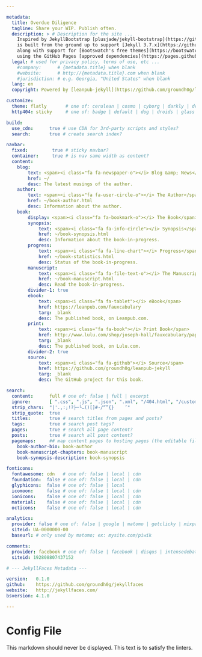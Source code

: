 ```yaml
---

metadata:
  title: Overdue Diligence
  tagline: Share your WIP. Publish often.
  description: > # Description for the site ...
    Inspired by JekyllBootstrap [plusjade/jekyll-bootstrap](https://github.com/plusjade/jekyll-bootstrap){:target="_blank"}, JekyllFaces [groundh0g/jekyllfaces](https://github.com/groundh0g/jekyllfaces){:target="_blank"}
    is built from the ground up to support [Jekyll 3.7.x](https://github.com/jekyll/jekyll/releases/tag/v3.7.3){:target="_blank"} and [Bootstrap 4.1.x](https://getbootstrap.com/docs/4.1/getting-started/introduction/){:target="_blank"},
    along with support for [Bootswatch's free themes](https://bootswatch.com/){:target="_blank"}, all while targeting the dependencies of [GitHub Pages](https://help.github.com/articles/what-is-github-pages/){:target="_blank"},
    using the GitHub Pages [approved dependencies](https://pages.github.com/versions/){:target="_blank"}.
  legal: # used for privacy policy, terms of use, etc ...
    #company:      # {metadata.title} when blank
    #website:      # http://{metadata.title}.com when blank
    #jurisdiction: # e.g. Georgia, "United States" when blank
  lang: en
  copyright: Powered by [leanpub-jekyll](https://github.com/groundh0g/leanpub-jekyll){:target="_blank"}. All content &copy; [Joseph Barrett Hall](http://joehall.net){:target="_blank"} ([@groundh0g](https://twitter.com/groundh0g){:target="_blank"}).

customize:
  theme: flatly       # one of: cerulean | cosmo | cyborg | darkly | default | flatly | journal | litera | lumen | lux | materia | minty | pulse | sandstone | simplex | sketchy | slate | solar | spacelab | superhero | united | yeti
  http404: sticky     # one of: badge | default | dog | droids | glass | link | milk | monster | potty | shrug | sticky | tweet | zork

build:
  use_cdn:      true # use CDN for 3rd-party scripts and styles?
  search:       true # create search index?

navbar:
  fixed:         true # sticky navbar?
  container:     true # is nav same width as content?
  content:
    blog: 
        text: <span><i class="fa fa-newspaper-o"></i> Blog &amp; News</span>
        href: ~/
        desc: The latest musings of the author.
    author:
        text: <span><i class="fa fa-user-circle-o"></i> The Author</span>
        href: ~/book-author.html
        desc: Information about the author.
    book:
        display: <span><i class="fa fa-bookmark-o"></i> The Book</span>
        synopsis:
            text: <span><i class="fa fa-info-circle"></i> Synopsis</span>
            href: ~/book-synopsis.html
            desc: Information about the book-in-progress.
        progress:
            text: <span><i class="fa fa-line-chart"></i> Progress</span>
            href: ~/book-statistics.html
            desc: Status of the book-in-progress.
        manuscript:
            text: <span><i class="fa fa-file-text-o"></i> The Manuscript</span>
            href: ~/book-manuscript.html
            desc: Read the book-in-progress.
        divider-1: true
        ebook:
            text: <span><i class="fa fa-tablet"></i> eBook</span>
            href: https://leanpub.com/fauxcabulary
            targ: _blank
            desc: The published book, on Leanpub.com.
        print:
            text: <span><i class="fa fa-book"></i> Print Book</span>
            href: http://www.lulu.com/shop/joseph-hall/fauxcabulary/paperback/product-22179468.html
            targ: _blank
            desc: The published book, on Lulu.com.
        divider-2: true
        source:
            text: <span><i class="fa fa-github"></i> Source</span>
            href: https://github.com/groundh0g/leanpub-jekyll
            targ: _blank
            desc: The GitHub project for this book.

search:
  content:      full # one of: false | full | excerpt
  ignore:       [ ".css", ".js", ".json", ".xml", "/404.html", "/custom.html", "/status.html", "/book-copyright.html", "/search.html", "/site.webmanifest", "/RESEARCH.html" ]
  strip_chars:  "|'.,:;!?├─└…()[]#-/“”{}	’"
  strip_quote:  true
  titles:       true # search titles from pages and posts?
  tags:         true # search post tags?
  pages:        true # search all page content?
  posts:        true # search all post content?
  pagemaps:     ## map content pages to hosting pages (the editable files to the display files)
    book-author-bio: book-author
    book-manuscript-chapters: book-manuscript
    book-synopsis-description: book-synopsis

fonticons:
  fontawesome: cdn   # one of: false | local | cdn
  foundation:  false # one of: false | local | cdn
  glyphicons:  false # one of: false | local
  icomoon:     false # one of: false | local | cdn
  ionicons:    false # one of: false | local | cdn
  material:    false # one of: false | local | cdn
  octicons:    false # one of: false | local | cdn

analytics:
  provider: false # one of: false | google | matomo | getclicky | mixpanel | gauges 
  siteid: UA-0000000-00
  baseurl: # only used by matomo; ex: mysite.com/piwik

comments:
  provider: facebook # one of: false | facebook | disqus | intensedebate | duoshuo
  siteid: 192808807437152

# --- JekyllFaces Metadata ---

version:   0.1.0
github:    https://github.com/groundh0g/jekyllfaces
website:   http://jekyllfaces.com/
bsversion: 4.1.0

---
```


# Config File

This markdown should never be displayed. This text is to satisfy the linters.
